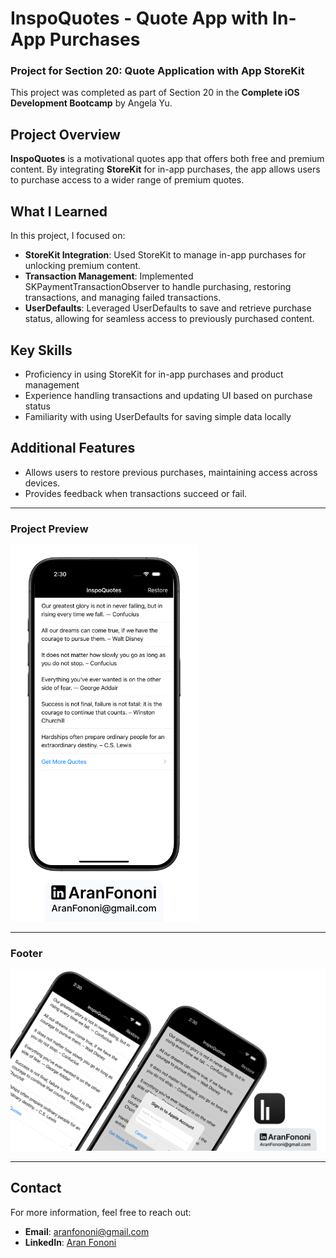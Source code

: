 # InspoQuotes - Quote App with In-App Purchases

### Project for Section 20: **Quote Application with App StoreKit**  
This project was completed as part of Section 20 in the **Complete iOS Development Bootcamp** by Angela Yu.

## Project Overview
**InspoQuotes** is a motivational quotes app that offers both free and premium content. By integrating **StoreKit** for in-app purchases, the app allows users to purchase access to a wider range of premium quotes.

## What I Learned
In this project, I focused on:
- **StoreKit Integration**: Used StoreKit to manage in-app purchases for unlocking premium content.
- **Transaction Management**: Implemented SKPaymentTransactionObserver to handle purchasing, restoring transactions, and managing failed transactions.
- **UserDefaults**: Leveraged UserDefaults to save and retrieve purchase status, allowing for seamless access to previously purchased content.

## Key Skills
- Proficiency in using StoreKit for in-app purchases and product management
- Experience handling transactions and updating UI based on purchase status
- Familiarity with using UserDefaults for saving simple data locally

## Additional Features
- Allows users to restore previous purchases, maintaining access across devices.
- Provides feedback when transactions succeed or fail.

---

### Project Preview
<img src="./Documents/Readme.png" alt="InspoQuotes App Preview" width="300px">

---

### Footer
![Footer Image](./Documents/Linkedin.jpg)

---

## Contact
For more information, feel free to reach out:  
- **Email**: [aranfononi@gmail.com](mailto:aranfononi@gmail.com)  
- **LinkedIn**: [Aran Fononi](https://www.linkedin.com/in/aran-fononi-18182b265)
